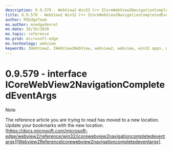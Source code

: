 ```yaml
---
description: 0.9.579 - WebView2 Win32 C++ ICoreWebView2NavigationCompletedEventArgs
title: 0.9.579 - WebView2 Win32 C++ ICoreWebView2NavigationCompletedEventArgs
author: MSEdgeTeam
ms.author: msedgedevrel
ms.date: 10/16/2020
ms.topic: reference
ms.prod: microsoft-edge
ms.technology: webview
keywords: IWebView2, IWebView2WebView, webview2, webview, win32 apps, win32, edge, ICoreWebView2, ICoreWebView2Controller, browser control, edge html, ICoreWebView2NavigationCompletedEventArgs
---
```


# 0.9.579 - interface ICoreWebView2NavigationCompletedEventArgs 

> [!NOTE]
> The reference article you are trying to read has moved to a new location.  
> Update your bookmarks with the new location.  
> [https://docs.microsoft.com/microsoft-edge/webview2/reference/win32/icorewebview2navigationcompletedeventargs][Webview2ReferenceIcorewebview2navigationcompletedeventargs].  

[Webview2ReferenceIcorewebview2navigationcompletedeventargs]: /microsoft-edge/webview2/reference/win32/icorewebview2navigationcompletedeventargs "interface ICoreWebView2NavigationCompletedEventArgs | Microsoft Docs"
